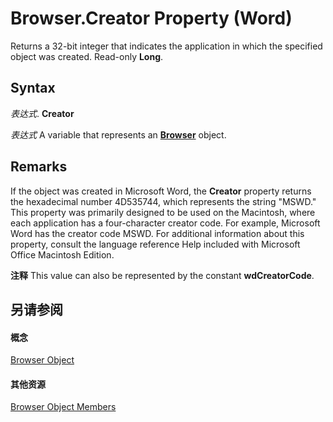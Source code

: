 
# Browser.Creator Property (Word)

Returns a 32-bit integer that indicates the application in which the specified object was created. Read-only  **Long**.


## Syntax

 _表达式_. **Creator**

 _表达式_ A variable that represents an **[Browser](447bcab6-cfb2-77b0-9bbd-35e774417a60.md)** object.


## Remarks

If the object was created in Microsoft Word, the  **Creator** property returns the hexadecimal number 4D535744, which represents the string "MSWD." This property was primarily designed to be used on the Macintosh, where each application has a four-character creator code. For example, Microsoft Word has the creator code MSWD. For additional information about this property, consult the language reference Help included with Microsoft Office Macintosh Edition.


 **注释**  This value can also be represented by the constant  **wdCreatorCode**.


## 另请参阅


#### 概念


[Browser Object](447bcab6-cfb2-77b0-9bbd-35e774417a60.md)
#### 其他资源


[Browser Object Members](http://msdn.microsoft.com/library/ab97f30f-71c5-4360-0f6d-c47b7b45f0a3%28Office.15%29.aspx)